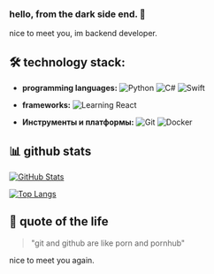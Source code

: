 ### hello, from the dark side end. 🌟

nice to meet you, im backend developer.

## 🛠️ technology stack:

- **programming languages:**
  ![Python](https://img.shields.io/badge/Python-3776AB?style=for-the-badge&logo=python&logoColor=white)
  ![C#]([https://img.shields.io/badge/JavaScript-F7DF1E?style=for-the-badge&logo=javascript&logoColor=black](https://img.shields.io/badge/C%23-239120?style=for-the-badge&logo=c-sharp&logoColor=white))
  ![Swift](https://img.shields.io/badge/Java-ED8B00?style=for-the-badge&logo=java&logoColor=white](https://img.shields.io/badge/Swift-FA7343?style=for-the-badge&logo=swift&logoColor=white))

- **frameworks:**
  ![Learning React](https://img.shields.io/badge/React-20232A?style=for-the-badge&logo=react&logoColor=61DAFB)

- **Инструменты и платформы:**
  ![Git](https://img.shields.io/badge/Git-F05032?style=for-the-badge&logo=git&logoColor=white)
  ![Docker](https://img.shields.io/badge/Docker-2CA5E0?style=for-the-badge&logo=docker&logoColor=white)

## 📊 github stats

[![GitHub Stats](https://github-readme-stats.vercel.app/api?username=w1tnessbtwwwwww&show_icons=true&theme=radical)](https://github.com/ваш_юзернейм)

[![Top Langs](https://github-readme-stats.vercel.app/api/top-langs/?username=w1tnessbtwwwwww&layout=compact&theme=radical)](https://github.com/ваш_юзернейм)

## 💬 quote of the life
> "git and github are like porn and pornhub"

nice to meet you again.

